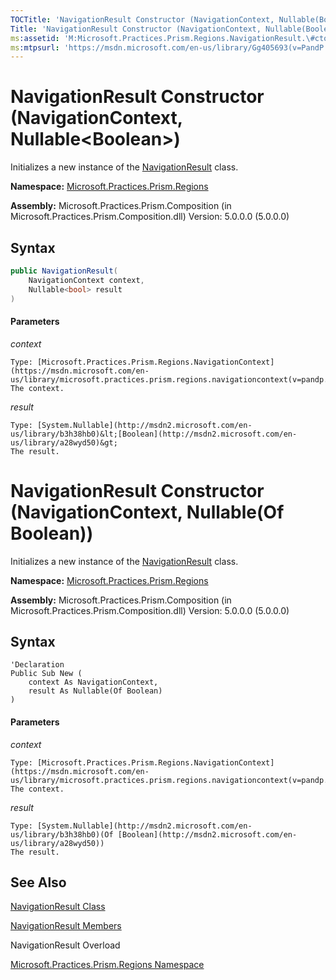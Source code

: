```yaml
---
TOCTitle: 'NavigationResult Constructor (NavigationContext, Nullable(Boolean))'
Title: 'NavigationResult Constructor (NavigationContext, Nullable(Boolean)) (Microsoft.Practices.Prism.Regions)'
ms:assetid: 'M:Microsoft.Practices.Prism.Regions.NavigationResult.\#ctor(Microsoft.Practices.Prism.Regions.NavigationContext,System.Nullable{System.Boolean})'
ms:mtpsurl: 'https://msdn.microsoft.com/en-us/library/Gg405693(v=PandP.50)'
---
```


# NavigationResult Constructor (NavigationContext, Nullable&lt;Boolean&gt;)

Initializes a new instance of the [NavigationResult](https://msdn.microsoft.com/en-us/library/microsoft.practices.prism.regions.navigationresult(v=pandp.50)) class.

**Namespace:** [Microsoft.Practices.Prism.Regions](https://msdn.microsoft.com/en-us/library/microsoft.practices.prism.regions(v=pandp.50))

**Assembly:** Microsoft.Practices.Prism.Composition (in Microsoft.Practices.Prism.Composition.dll) Version: 5.0.0.0 (5.0.0.0)

## Syntax

```C#
public NavigationResult(
	NavigationContext context,
	Nullable<bool> result
)
```

#### Parameters

*context*

    Type: [Microsoft.Practices.Prism.Regions.NavigationContext](https://msdn.microsoft.com/en-us/library/microsoft.practices.prism.regions.navigationcontext(v=pandp.50))
    The context.

*result*

    Type: [System.Nullable](http://msdn2.microsoft.com/en-us/library/b3h38hb0)&lt;[Boolean](http://msdn2.microsoft.com/en-us/library/a28wyd50)&gt;
    The result.

# NavigationResult Constructor (NavigationContext, Nullable(Of Boolean))

Initializes a new instance of the [NavigationResult](https://msdn.microsoft.com/en-us/library/microsoft.practices.prism.regions.navigationresult(v=pandp.50)) class.

**Namespace:** [Microsoft.Practices.Prism.Regions](https://msdn.microsoft.com/en-us/library/microsoft.practices.prism.regions(v=pandp.50))

**Assembly:** Microsoft.Practices.Prism.Composition (in Microsoft.Practices.Prism.Composition.dll) Version: 5.0.0.0 (5.0.0.0)

## Syntax

```VB
'Declaration
Public Sub New ( 
	context As NavigationContext,
	result As Nullable(Of Boolean)
)
```

#### Parameters

*context*

    Type: [Microsoft.Practices.Prism.Regions.NavigationContext](https://msdn.microsoft.com/en-us/library/microsoft.practices.prism.regions.navigationcontext(v=pandp.50))
    The context.

*result*

    Type: [System.Nullable](http://msdn2.microsoft.com/en-us/library/b3h38hb0)(Of [Boolean](http://msdn2.microsoft.com/en-us/library/a28wyd50))
    The result.

## See Also

[NavigationResult Class](https://msdn.microsoft.com/en-us/library/microsoft.practices.prism.regions.navigationresult(v=pandp.50))

[NavigationResult Members](https://msdn.microsoft.com/en-us/library/microsoft.practices.prism.regions.navigationresult_members(v=pandp.50))

NavigationResult Overload

[Microsoft.Practices.Prism.Regions Namespace](https://msdn.microsoft.com/en-us/library/microsoft.practices.prism.regions(v=pandp.50))